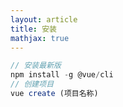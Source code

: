 ```yaml
---
layout: article
title: 安装
mathjax: true
---
```

```javascript
// 安装最新版
npm install -g @vue/cli
// 创建项目
vue create (项目名称)
```


